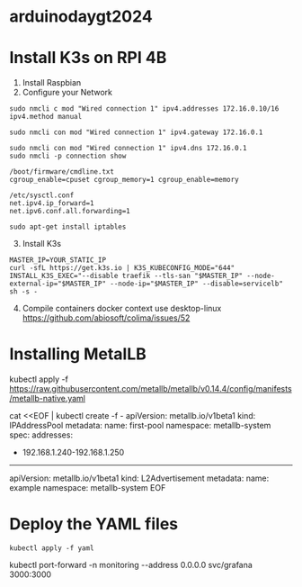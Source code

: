 # arduinodaygt2024
# Install K3s on RPI 4B
1. Install Raspbian
2. Configure your Network
```
sudo nmcli c mod "Wired connection 1" ipv4.addresses 172.16.0.10/16 ipv4.method manual

sudo nmcli con mod "Wired connection 1" ipv4.gateway 172.16.0.1

sudo nmcli con mod "Wired connection 1" ipv4.dns 172.16.0.1
sudo nmcli -p connection show

/boot/firmware/cmdline.txt
cgroup_enable=cpuset cgroup_memory=1 cgroup_enable=memory

/etc/sysctl.conf
net.ipv4.ip_forward=1
net.ipv6.conf.all.forwarding=1

sudo apt-get install iptables
```

3. Install K3s
```
MASTER_IP=YOUR_STATIC_IP
curl -sfL https://get.k3s.io | K3S_KUBECONFIG_MODE="644" INSTALL_K3S_EXEC="--disable traefik --tls-san "$MASTER_IP" --node-external-ip="$MASTER_IP" --node-ip="$MASTER_IP" --disable=servicelb" sh -s -
```
4. Compile containers
docker context use desktop-linux
https://github.com/abiosoft/colima/issues/52


# Installing MetalLB
kubectl apply -f https://raw.githubusercontent.com/metallb/metallb/v0.14.4/config/manifests/metallb-native.yaml

cat <<EOF | kubectl create -f -
apiVersion: metallb.io/v1beta1
kind: IPAddressPool
metadata:
  name: first-pool
  namespace: metallb-system
spec:
  addresses:
  - 192.168.1.240-192.168.1.250
---
apiVersion: metallb.io/v1beta1
kind: L2Advertisement
metadata:
  name: example
  namespace: metallb-system
EOF

# Deploy the YAML files
```
kubectl apply -f yaml
```

kubectl port-forward -n monitoring --address 0.0.0.0 svc/grafana 3000:3000